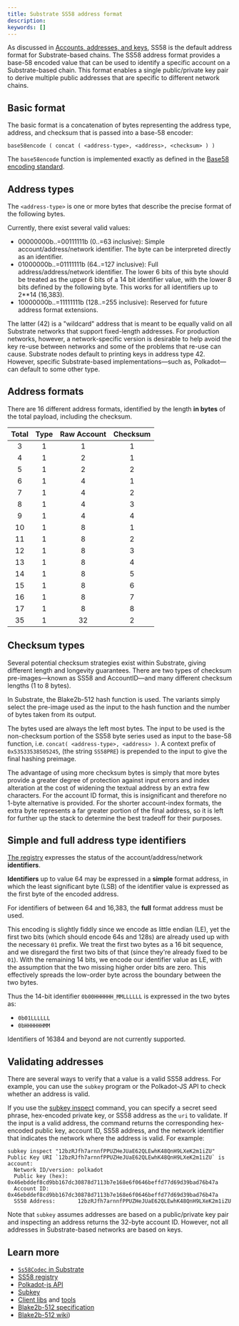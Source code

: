 ```yaml
---
title: Substrate SS58 address format
description:
keywords: []
---
```


As discussed in [Accounts, addresses, and keys](/main-docs/fundamentals/accounts-addresses-keys/), SS58 is the default address format for Substrate-based chains.
The SS58 address format provides a base-58 encoded value that can be used to identify a specific account on a Substrate-based chain.
This format enables a single public/private key pair to derive multiple public addresses that are specific to different network chains.

## Basic format

The basic format is a concatenation of bytes representing the address type, address, and checksum that is passed into a base-58 encoder:

```text
base58encode ( concat ( <address-type>, <address>, <checksum> ) )
```

The `base58encode` function is implemented exactly as defined in the [Base58 encoding standard](https://en.wikipedia.org/wiki/Base58).

## Address types

The `<address-type>` is one or more bytes that describe the precise format of the following bytes.

Currently, there exist several valid values:

* 00000000b..=00111111b (0..=63 inclusive): Simple account/address/network identifier.
  The byte can be interpreted directly as an identifier.
* 01000000b..=01111111b (64..=127 inclusive): Full address/address/network identifier.
  The lower 6 bits of this byte should be treated as the upper 6 bits of a 14 bit identifier value, with the lower 8 bits defined by the following byte.
  This works for all identifiers up to 2\*\*14 (16,383).
* 10000000b..=11111111b (128..=255 inclusive): Reserved for future address format extensions.

The latter (42) is a "wildcard" address that is meant to be equally valid on all Substrate networks that support fixed-length addresses.
For production networks, however, a network-specific version is desirable to help avoid the key re-use between networks and some of the problems that re-use can cause.
Substrate nodes default to printing keys in address type 42.
However, specific Substrate-based implementations—such as, Polkadot—can default to some other type.

## Address formats

There are 16 different address formats, identified by the length **in bytes** of the total payload, including the checksum.

| Total | Type | Raw Account | Checksum |
| :---: | :--: | :---------: | :------: |
|   3   |  1   |      1      |    1     |
|   4   |  1   |      2      |    1     |
|   5   |  1   |      2      |    2     |
|   6   |  1   |      4      |    1     |
|   7   |  1   |      4      |    2     |
|   8   |  1   |      4      |    3     |
|   9   |  1   |      4      |    4     |
|  10   |  1   |      8      |    1     |
|  11   |  1   |      8      |    2     |
|  12   |  1   |      8      |    3     |
|  13   |  1   |      8      |    4     |
|  14   |  1   |      8      |    5     |
|  15   |  1   |      8      |    6     |
|  16   |  1   |      8      |    7     |
|  17   |  1   |      8      |    8     |
|  35   |  1   |     32      |    2     |

## Checksum types

Several potential checksum strategies exist within Substrate, giving different length and longevity guarantees.
There are two types of checksum pre-images—known as SS58 and AccountID—and many different checksum lengths (1 to 8 bytes).

In Substrate, the Blake2b-512 hash function is used.
The variants simply select the pre-image used as the input to the hash function and the number of bytes taken from its output.

The bytes used are always the left most bytes.
The input to be used is the non-checksum portion of the SS58 byte series used as input to the base-58 function, i.e. `concat( <address-type>, <address> )`.
A context prefix of `0x53533538505245`, (the string `SS58PRE`) is prepended to the input to give the final hashing preimage.

The advantage of using more checksum bytes is simply that more bytes provide a greater degree of protection against input errors and index alteration at the cost of widening the textual address by an extra few characters.
For the account ID format, this is insignificant and therefore no 1-byte alternative is provided.
For the shorter account-index formats, the extra byte represents a far greater portion of the final address, so it is left for further up the stack to determine the best tradeoff for their purposes.

## Simple and full address type identifiers

[The registry](https://github.com/paritytech/ss58-registry) expresses the status of the account/address/network **identifiers**.

**Identifiers** up to value 64 may be expressed in a **simple** format address, in which the least significant byte (LSB) of the identifier value is expressed as the first byte of the encoded address.

For identifiers of between 64 and 16,383, the **full** format address must be used.

This encoding is slightly fiddly since we encode as little endian (LE), yet the first two bits (which should encode 64s and 128s) are already used up with the necessary `01` prefix.
We treat the first two bytes as a 16 bit sequence, and we disregard the first two bits of that (since they're already fixed to be `01`).
With the remaining 14 bits, we encode our identifier value as LE, with the assumption that the two missing higher order bits are zero.
This effectively spreads the low-order byte across the boundary between the two bytes.

Thus the 14-bit identifier `0b00HHHHHH_MMLLLLLL` is expressed in the two bytes as:

- `0b01LLLLLL`
- `0bHHHHHHMM`

Identifiers of 16384 and beyond are not currently supported.

## Validating addresses

There are several ways to verify that a value is a valid SS58 address.
For example, you can use the `subkey` program or the Polkadot-JS API to check whether an address is valid.

If you use the [subkey inspect](/reference/command-line-tools/subkey#subkey-inspect) command, you can specify a secret seed phrase, hex-encoded private key, or SS58 address as the `uri` to validate.
If the input is a valid address, the command returns the corresponding hex-encoded public key, account ID, SS58 address, and the network identifier that indicates the network where the address is valid.
For example:

```shell
subkey inspect "12bzRJfh7arnnfPPUZHeJUaE62QLEwhK48QnH9LXeK2m1iZU"
Public Key URI `12bzRJfh7arnnfPPUZHeJUaE62QLEwhK48QnH9LXeK2m1iZU` is account:
  Network ID/version: polkadot
  Public key (hex):   0x46ebddef8cd9bb167dc30878d7113b7e168e6f0646beffd77d69d39bad76b47a
  Account ID:         0x46ebddef8cd9bb167dc30878d7113b7e168e6f0646beffd77d69d39bad76b47a
  SS58 Address:       12bzRJfh7arnnfPPUZHeJUaE62QLEwhK48QnH9LXeK2m1iZU
```

Note that `subkey` assumes addresses are based on a public/private key pair and inspecting an address returns the 32-byte account ID.
However, not all addresses in Substrate-based networks are based on keys.

## Learn more

* [`Ss58Codec` in Substrate](https://paritytech.github.io/substrate/master/sp_core/crypto/trait.Ss58Codec.html)
* [SS58 registry](https://github.com/paritytech/ss58-registry)
* [Polkadot-js API](https://github.com/polkadot-js/api)
* [Subkey](/reference/command-line-tools/subkey)
* [Client libs](https://substrate.io/ecosystem/resources/awesome-substrate/#client-libraries) and [tools](https://substrate.io/ecosystem/resources/awesome-substrate/#tools)
* [Blake2b-512 specification](https://datatracker.ietf.org/doc/html/rfc7693)
* [Blake2b-512 wiki](<https://en.wikipedia.org/wiki/BLAKE_(hash_function)>))